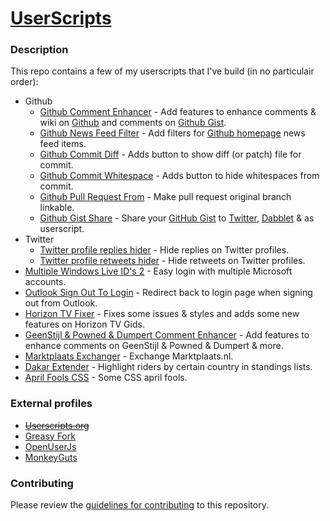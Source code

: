 [UserScripts](https://github.com/jerone/UserScripts)
=========== 

### Description

This repo contains a few of my userscripts that I've build (in no particulair order):

* Github
    * [Github Comment Enhancer](https://github.com/jerone/UserScripts/tree/master/Github_Comment_Enhancer) - Add features to enhance comments & wiki on [Github](https://github.com) and comments on [Github Gist](https://gist.github.com).
    * [Github News Feed Filter](https://github.com/jerone/UserScripts/tree/master/Github_News_Feed_Filter) - Add filters for [Github homepage](https://github.com) news feed items.
    * [Github Commit Diff](https://github.com/jerone/UserScripts/tree/master/Github_Commit_Diff) - Adds button to show diff (or patch) file for commit.
    * [Github Commit Whitespace](https://github.com/jerone/UserScripts/tree/master/Github_Commit_Whitespace) - Adds button to hide whitespaces from commit.
    * [Github Pull Request From](https://github.com/jerone/UserScripts/tree/master/Github_Pull_Request_From) - Make pull request original branch linkable.
    * [Github Gist Share](https://github.com/jerone/UserScripts/tree/master/Github_Gist_Share) - Share your [GitHub Gist](https://gist.github.com) to [Twitter](http://twitter.com), [Dabblet](http://dabblet.com) & as userscript.
* Twitter
    * [Twitter profile replies hider](https://github.com/jerone/UserScripts/tree/master/Twitter_profile_replies_hider) - Hide replies on Twitter profiles.
    * [Twitter profile retweets hider](https://github.com/jerone/UserScripts/tree/master/Twitter_profile_retweets_hider) - Hide retweets on Twitter profiles.
* [Multiple Windows Live ID's 2](https://github.com/jerone/UserScripts/tree/master/Multiple_Windows_Live_IDs_2) - Easy login with multiple Microsoft accounts.
* [Outlook Sign Out To Login](https://github.com/jerone/UserScripts/tree/master/Outlook_Sign_Out_To_Login) - Redirect back to login page when signing out from Outlook.
* [Horizon TV Fixer](https://github.com/jerone/UserScripts/tree/master/Horizon_TV_Fixer) - Fixes some issues & styles and adds some new features on Horizon TV Gids.
* [GeenStijl & Powned & Dumpert Comment Enhancer](https://github.com/jerone/UserScripts/tree/master/GeenStijl_Powned_Dumpert_Comment_Enhancer) - Add features to enhance comments on GeenStijl & Powned & Dumpert & more.
* [Marktplaats Exchanger](https://github.com/jerone/UserScripts/tree/master/Marktplaats_Exchanger) - Exchange Marktplaats.nl.
* [Dakar Extender](https://github.com/jerone/UserScripts/tree/master/Dakar_Extender) - Highlight riders by certain country in standings lists.
* [April Fools CSS](https://github.com/jerone/UserScripts/tree/master/April_Fools_CSS) - Some CSS april fools.

### External profiles

* ~~[Userscripts.org](http://userscripts.org:8080/users/jerone)~~
* [Greasy Fork](https://greasyfork.org/users/15)
* [OpenUserJs](https://openuserjs.org/users/jerone)
* [MonkeyGuts](https://monkeyguts.com/author.php?un=jerone)

### Contributing

Please review the [guidelines for contributing](https://github.com/jerone/UserScripts/blob/master/CONTRIBUTING.md) to this repository.
